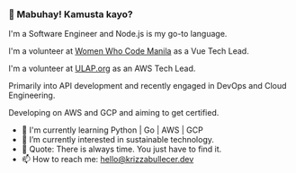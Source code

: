 ### 👋 Mabuhay! Kamusta kayo?


I'm a Software Engineer and Node.js is my go-to language. 

I'm a volunteer at [Women Who Code Manila](https://www.womenwhocode.com/manila/about) as a Vue Tech Lead.

I'm a volunteer at [ULAP.org](https://www.ulap.org/) as an AWS Tech Lead.

Primarily into API development and recently engaged in DevOps and Cloud Engineering.

Developing on AWS and GCP and aiming to get certified. 

- 🏃 I'm currently learning Python | Go | AWS | GCP
- 🌱 I’m currently interested in sustainable technology.
- 💬 Quote: There is always time. You just have to find it.
- 📫 How to reach me: [hello@krizzabullecer.dev](mailto:hello@krizzabullecer.dev)
